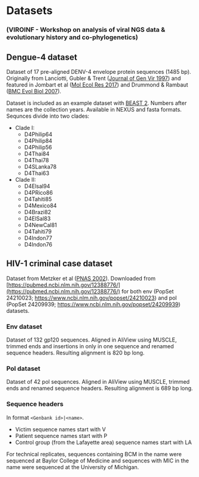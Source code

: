 # Datasets

### (VIROINF - Workshop on analysis of viral NGS data & evolutionary history and co-phylogenetics)

## Dengue-4 dataset
Dataset of 17 pre-aligned DENV-4 envelope protein sequences (1485 bp). Originally from Lanciotti, Gubler & Trent ([Journal of Gen Vir 1997](https://www.microbiologyresearch.org/content/journal/jgv/10.1099/0022-1317-78-9-2279)) and featured in Jombart et al ([Mol Ecol Res 2017](https://onlinelibrary.wiley.com/doi/abs/10.1111/1755-0998.12676a)) and Drummond & Rambaut ([BMC Evol Biol 2007](http://dx.doi.org/10.1186/1471-2148-7-214)).

Dataset is included as an example dataset with [BEAST 2](https://beast2.org). Numbers after names are the collection years. Available in NEXUS and fasta formats. Sequnces divide into two clades:

- Clade I:
	- D4Philip64
	- D4Philip84
	- D4Philip56
	- D4Thai84
	- D4Thai78
	- D4SLanka78
	- D4Thai63
- Clade II:
	- D4Elsal94
	- D4PRico86
	- D4Tahiti85
	- D4Mexico84
	- D4Brazi82
	- D4ElSal83
	- D4NewCal81
	- D4Tahiti79
	- D4Indon77
	- D4Indon76



## HIV-1 criminal case dataset
Dataset from Metzker et al ([PNAS 2002](http://www.pnas.org/content/99/22/14292)). Downloaded from [https://pubmed.ncbi.nlm.nih.gov/12388776/](https://pubmed.ncbi.nlm.nih.gov/12388776/) for both env (PopSet 24210023; https://www.ncbi.nlm.nih.gov/popset/24210023) and pol (PopSet 24209939; https://www.ncbi.nlm.nih.gov/popset/24209939) datasets.


### Env dataset 
Dataset of 132 gp120 sequences. Aligned in AliView using MUSCLE, trimmed ends and insertions in only in one sequence and renamed sequence headers. Resulting alignment is 820 bp long.


### Pol dataset
Dataset of 42 pol sequences. Aligned in AliView using MUSCLE, trimmed ends and renamed sequence headers. Resulting alignment is 689 bp long.


### Sequence headers
In format `<Genbank id>|<name>`.

- Victim sequence names start with V
- Patient sequence names start with P
- Control group (from the Lafayette area) sequence names start with LA

For technical replicates, sequences containing BCM in the name were sequenced at Baylor College of Medicine and sequences with MIC in the name were sequenced at the University of Michigan. 